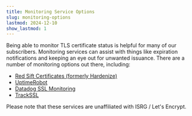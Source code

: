 ```yaml
---
title: Monitoring Service Options
slug: monitoring-options
lastmod: 2024-12-10
show_lastmod: 1
---
```


Being able to monitor TLS certificate status is helpful for many of our subscribers. Monitoring services can assist with things like expiration notifications and keeping an eye out for unwanted issuance. There are a number of monitoring options out there, including:

* [Red Sift Certificates (formerly Hardenize)](https://redsift.com/pulse-platform/certificates)
* [UptimeRobot](https://uptimerobot.com/ssl-monitoring/)
* [Datadog SSL Monitoring](https://www.datadoghq.com/monitoring/ssl-monitoring/)
* [TrackSSL](https://trackssl.com/)

Please note that these services are unaffiliated with ISRG / Let's Encrypt.
